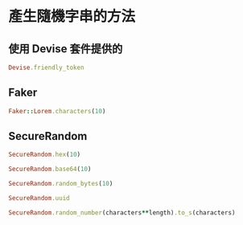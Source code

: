 # 產生隨機字串的方法

## 使用 Devise 套件提供的

```ruby
Devise.friendly_token
```

## Faker

```ruby
Faker::Lorem.characters(10)
```

## SecureRandom

```ruby
SecureRandom.hex(10)
```

```ruby
SecureRandom.base64(10)
```

```ruby
SecureRandom.random_bytes(10)
```

```ruby
SecureRandom.uuid
```

```ruby
SecureRandom.random_number(characters**length).to_s(characters)
```